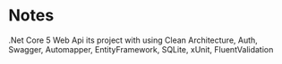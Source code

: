 # Notes
.Net Core 5 Web Api
its project with using Clean Architecture, Auth, Swagger, Automapper, EntityFramework, SQLite, xUnit, FluentValidation
